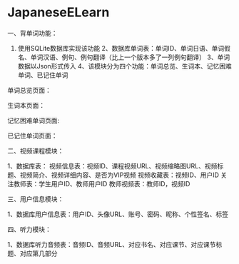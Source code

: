 # JapaneseELearn
一、背单词功能：

1. 使用SQLite数据库实现该功能
2、数据库单词表：单词ID、单词日语、单词假名、单词汉语、例句、例句翻译（比上一个版本多了一列例句翻译）
3、单词数据以Json形式传入
4、该模块分为四个功能：单词总览、生词本、记忆困难单词、已记住单词

单词总览页面：

生词本页面：

记忆困难单词页面:

已记住单词页面：



二、视频课程模块：

1、数据库表：
视频信息表：视频ID、课程视频URL、视频缩略图URL、视频标题、视频简介、视频详细内容、是否为VIP视频
视频收藏表：视频ID、用户ID
关注教师表：学生用户ID、教师用户ID
教师视频表：教师ID，视频ID




三、用户信息模块：

1、数据库用户信息表：用户ID、头像URL、账号、密码、昵称、个性签名、标签



四、听力模块：

1、数据库听力音频表：音频ID、音频URL、对应书名、对应课节、对应课节标题、对应第几部分
